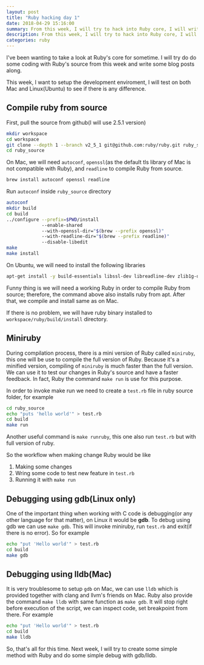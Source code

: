 ```yaml
---
layout: post
title: "Ruby hacking day 1"
date: 2018-04-29 15:16:00
summary: From this week, I will try to hack into Ruby core, I will write blog posts along
description: From this week, I will try to hack into Ruby core, I will write blog posts along
categories: ruby
---
```


I've been wanting to take a look at Ruby's core for sometime. I will try do do some coding with Ruby's source from this week and write some blog posts along.

This week, I want to setup the development enviroment, I will test on both Mac and Linux(Ubuntu) to see if there is any difference.

## Compile ruby from source

First, pull the source from github(I will use 2.5.1 version)

~~~~ bash
mkdir workspace
cd workspace
git clone --depth 1 --branch v2_5_1 git@github.com:ruby/ruby.git ruby_source
cd ruby_source
~~~~

On Mac, we will need `autoconf`, `openssl`(as the default tls library of Mac is not compatible with Ruby), and `readline` to compile Ruby from source.

~~~ bash
brew install autoconf openssl readline
~~~

Run `autoconf` inside `ruby_source` directory

~~~ bash
autoconf
mkdir build
cd build
../configure --prefix=$PWD/install
             --enable-shared 
             --with-openssl-dir="$(brew --prefix openssl)" 
             --with-readline-dir="$(brew --prefix readline)" 
             --disable-libedit
make
make install
~~~

On Ubuntu, we will need to install the following libraries

~~~ bash
apt-get install -y build-essentials libssl-dev libreadline-dev zlib1g-dev bison ruby
~~~

Funny thing is we will need a working Ruby in order to compile Ruby from source; therefore, the command above also installs ruby from apt. After that, we compile and install same as on Mac.

If there is no problem, we will have ruby binary installed to `workspace/ruby/build/install` directory.

## Miniruby
During compilation process, there is a mini version of Ruby called `miniruby`, this one will be use to compile the full version of Ruby. Because it's a minified version, compiling of `miniruby` is much faster than the full version. We can use it to test our changes in Ruby's source and have a faster feedback. In fact, Ruby the command `make run` is use for this purpose.

In order to invoke make run we need to create a `test.rb` file in ruby source folder, for example

~~~ bash
cd ruby_source
echo "puts 'hello world'" > test.rb
cd build
make run
~~~

Another useful command is `make runruby`, this one also run `test.rb` but with full version of ruby.

So the workflow when making change Ruby would be like

1. Making some changes
2. Wring some code to test new feature in `test.rb`
3. Running it with `make run`

## Debugging using gdb(Linux only)

One of the important thing when working with C code is debugging(or any other language for that matter), on Linux it would be __gdb__.
To debug using gdb we can use `make gdb`. This will invoke miniruby, run `test.rb` and exit(if there is no error). So for example

~~~ bash
echo "put 'Hello world'" > test.rb
cd build
make gdb
~~~

## Debugging using lldb(Mac)

It is very troublesome to setup `gdb` on Mac, we can use `lldb` which is provided together with clang and llvm's friends on Mac.
Ruby also provide the command `make lldb` with same function as `make gdb`. It will stop right before execution of the script, we can inspect code, set breakpoint from there. For example

~~~ bash
echo "put 'Hello world'" > test.rb
cd build
make lldb
~~~

So, that's all for this time. Next week, I will try to create some simple method with Ruby and do some simple debug with gdb/lldb.
